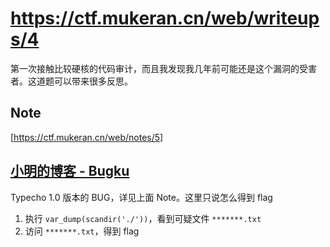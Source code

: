 <!-- 第三次 WriteUp Part 2 -->
<!-- 这里针对一道分析 CMS 博客 Typecho 漏洞的题 -->
# https://ctf.mukeran.cn/web/writeups/4

第一次接触比较硬核的代码审计，而且我发现我几年前可能还是这个漏洞的受害者。这道题可以带来很多反思。

Note
----
[https://ctf.mukeran.cn/web/notes/5]

[小明的博客 - Bugku](http://ctf.bugku.com/challenges#%E5%B0%8F%E6%98%8E%E7%9A%84%E5%8D%9A%E5%AE%A2 "前往Bugku")
----
Typecho 1.0 版本的 BUG，详见上面 Note。这里只说怎么得到 flag

1. 执行 `var_dump(scandir('./'))`，看到可疑文件 `*******.txt`
2. 访问 `*******.txt`，得到 flag